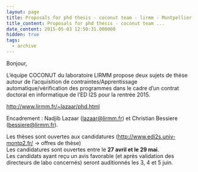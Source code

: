 ```yaml
---
layout: page
title: Proposals for phd thesis - coconut team - lirmm - Montpellier
title_content: Proposals for phd thesis - coconut team ...
date_content: 2015-05-03 12:50:31.000000
hidden: true
tags:
  - archive
---
```

Bonjour,  
  
L’équipe COCONUT du laboratoire LIRMM propose deux sujets de thèse autour de
l’acquisition de contraintes/Apprentissage automatique/vérification des
programmes dans le cadre d’un contrat doctoral en informatique de l’ED I2S
pour la rentrée 2015.  
  
<http://www.lirmm.fr/~lazaar/phd.html>



  
Encadrement : Nadjib Lazaar
([l](mailto:delima@cril.fr)[azaar@lirmm.fr](mailto:azaar@lirmm.fr)) et
Christian Bessiere ([bessiere@lirmm.fr](mailto:bessiere@lirmm.fr)).





Les thèses sont ouvertes aux candidatures (<http://www.edi2s.univ-montp2.fr/>
-> offres de thèse)  
Les candidatures sont ouvertes entre le **27 avril et le 29 mai**.  
Les candidats ayant reçu un avis favorable (et après validation des directeurs
de labo concernés) seront auditionnés les 3, 4 et 5 juin.

